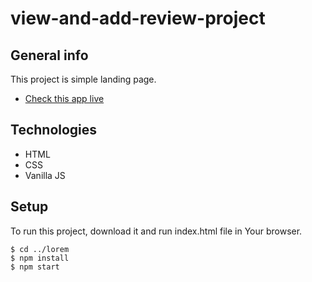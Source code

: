 # view-and-add-review-project

## General info
This project is simple landing page. 
* [Check this app live](https://macrapacki.github.io/view-and-add-review-project/)
	
## Technologies
- HTML
- CSS
- Vanilla JS
	
## Setup
To run this project, download it and run index.html file in Your browser.

```
$ cd ../lorem
$ npm install
$ npm start
```
